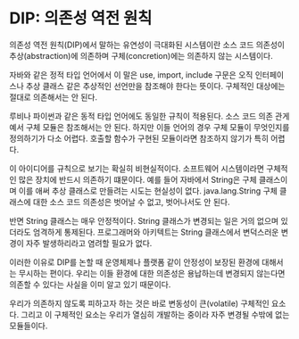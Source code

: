 # **DIP: 의존성 역전 원칙**  
의존성 역전 원칙(DIP)에서 말하는 유연성이 극대화된 시스템이란 소스 코드 의존성이 추상(abstraction)에 의존하며 구체(concretion)에는 의존하지 
않는 시스템이다.  
  
자바와 같은 정적 타입 언어에서 이 말은 use, import, include 구문은 오직 인터페이스나 추상 클래스 같은 추상적인 선언만을 참조해야 한다는 뜻이다. 
구체적인 대상에는 절대로 의존해서는 안 된다.  
  
루비나 파이썬과 같은 동적 타입 언어에도 동일한 규칙이 적용된다. 소스 코드 의존 관게예서 구체 모듈은 참조해서는 안 된다. 하지만 이들 언어의 경우 구체 
모듈이 무엇인지를 정의하기가 다소 어렵다. 호출할 함수가 구현된 모듈이라면 참조하지 않기가 특히 어렵다.  
  
이 아이디어를 규칙으로 보기는 확실히 비현실적이다. 소프트웨어 시스템이라면 구체적인 많은 장치에 반드시 의존하기 떄문이다. 예를 들어 자바에서 String은 
구체 클래스이며 이를 애써 추상 클래스로 만들려는 시도는 현실성이 없다. java.lang.String 구체 클래스에 대한 소스 코드 의존성은 벗어날 수 없고, 
벗어나서도 안 된다.  
  
반면 String 클래스는 매우 안정적이다. String 클래스가 변경되는 일은 거의 없으며 있더라도 엄격하게 통제된다. 프로그래머와 아키텍트는 String 클래스에서 
변덕스러운 변경이 자주 발생하리라고 염려할 필요가 없다.  
  
이러한 이유로 DIP를 논할 때 운영체제나 플랫폼 같이 안정성이 보장된 환경에 대해서는 무시하는 편이다. 우리는 이들 환경에 대한 의존성은 용납하는데 
변경되지 않는다면 의존할 수 있다는 사실을 이미 알고 있기 때문이다.  
  
우리가 의존하지 않도록 피하고자 하는 것은 바로 변동성이 큰(volatile) 구체적인 요소다. 그리고 이 구체적인 요소는 우리가 열심히 개발하는 중이라 
자주 변경될 수밖에 없는 모듈들이다.  
  
